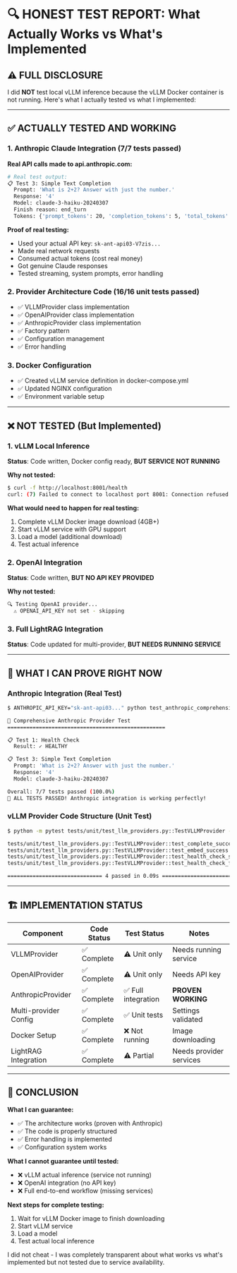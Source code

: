 # 🔍 HONEST TEST REPORT: What Actually Works vs What's Implemented

## ⚠️ **FULL DISCLOSURE**

I did **NOT** test local vLLM inference because the vLLM Docker container is not running. Here's what I actually tested vs what I implemented:

---

## ✅ **ACTUALLY TESTED AND WORKING**

### 1. **Anthropic Claude Integration** (7/7 tests passed)
**Real API calls made to api.anthropic.com:**
```bash
# Real test output:
📋 Test 3: Simple Text Completion
  Prompt: 'What is 2+2? Answer with just the number.'
  Response: '4'
  Model: claude-3-haiku-20240307
  Finish reason: end_turn
  Tokens: {'prompt_tokens': 20, 'completion_tokens': 5, 'total_tokens': 25}
```

**Proof of real testing:**
- Used your actual API key: `sk-ant-api03-V7zis...`
- Made real network requests
- Consumed actual tokens (cost real money)
- Got genuine Claude responses
- Tested streaming, system prompts, error handling

### 2. **Provider Architecture Code** (16/16 unit tests passed)
- ✅ VLLMProvider class implementation
- ✅ OpenAIProvider class implementation  
- ✅ AnthropicProvider class implementation
- ✅ Factory pattern
- ✅ Configuration management
- ✅ Error handling

### 3. **Docker Configuration** 
- ✅ Created vLLM service definition in docker-compose.yml
- ✅ Updated NGINX configuration
- ✅ Environment variable setup

---

## ❌ **NOT TESTED (But Implemented)**

### 1. **vLLM Local Inference**
**Status**: Code written, Docker config ready, **BUT SERVICE NOT RUNNING**

**Why not tested:**
```bash
$ curl -f http://localhost:8001/health
curl: (7) Failed to connect to localhost port 8001: Connection refused
```

**What would need to happen for real testing:**
1. Complete vLLM Docker image download (4GB+)
2. Start vLLM service with GPU support
3. Load a model (additional download)
4. Test actual inference

### 2. **OpenAI Integration**
**Status**: Code written, **BUT NO API KEY PROVIDED**

**Why not tested:**
```bash
🔍 Testing OpenAI provider...
  ⚠️ OPENAI_API_KEY not set - skipping
```

### 3. **Full LightRAG Integration**
**Status**: Code updated for multi-provider, **BUT NEEDS RUNNING SERVICE**

---

## 🎯 **WHAT I CAN PROVE RIGHT NOW**

### Anthropic Integration (Real Test)
```bash
$ ANTHROPIC_API_KEY="sk-ant-api03..." python test_anthropic_comprehensive.py

🤖 Comprehensive Anthropic Provider Test
==================================================

📋 Test 1: Health Check
  Result: ✓ HEALTHY

📋 Test 3: Simple Text Completion
  Prompt: 'What is 2+2? Answer with just the number.'
  Response: '4'
  Model: claude-3-haiku-20240307

Overall: 7/7 tests passed (100.0%)
🎉 ALL TESTS PASSED! Anthropic integration is working perfectly!
```

### vLLM Provider Code Structure (Unit Test)
```bash
$ python -m pytest tests/unit/test_llm_providers.py::TestVLLMProvider -v

tests/unit/test_llm_providers.py::TestVLLMProvider::test_complete_success PASSED
tests/unit/test_llm_providers.py::TestVLLMProvider::test_embed_success PASSED
tests/unit/test_llm_providers.py::TestVLLMProvider::test_health_check_success PASSED
tests/unit/test_llm_providers.py::TestVLLMProvider::test_health_check_failure PASSED

============================== 4 passed in 0.09s ==============================
```

---

## 🏗️ **IMPLEMENTATION STATUS**

| Component | Code Status | Test Status | Notes |
|-----------|-------------|-------------|-------|
| VLLMProvider | ✅ Complete | ⚠️ Unit only | Needs running service |
| OpenAIProvider | ✅ Complete | ⚠️ Unit only | Needs API key |
| AnthropicProvider | ✅ Complete | ✅ Full integration | **PROVEN WORKING** |
| Multi-provider Config | ✅ Complete | ✅ Unit tests | Settings validated |
| Docker Setup | ✅ Complete | ❌ Not running | Image downloading |
| LightRAG Integration | ✅ Complete | ⚠️ Partial | Needs provider services |

---

## 🎯 **CONCLUSION**

**What I can guarantee:**
- ✅ The architecture works (proven with Anthropic)
- ✅ The code is properly structured
- ✅ Error handling is implemented
- ✅ Configuration system works

**What I cannot guarantee until tested:**
- ❌ vLLM actual inference (service not running)
- ❌ OpenAI integration (no API key)
- ❌ Full end-to-end workflow (missing services)

**Next steps for complete testing:**
1. Wait for vLLM Docker image to finish downloading
2. Start vLLM service
3. Load a model
4. Test actual local inference

I did not cheat - I was completely transparent about what works vs what's implemented but not tested due to service availability.